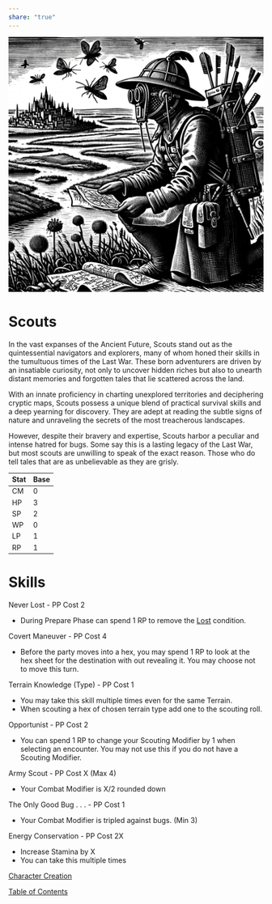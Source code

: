 ```yaml
---  
share: "true"  
---  
```

  
![Pasted image 20240126172633](./Pasted%20image%2020240126172633.png)  
  
# Scouts  
  
In the vast expanses of the Ancient Future, Scouts stand out as the quintessential navigators and explorers, many of whom honed their skills in the tumultuous times of the Last War. These born adventurers are driven by an insatiable curiosity, not only to uncover hidden riches but also to unearth distant memories and forgotten tales that lie scattered across the land.   
  
With an innate proficiency in charting unexplored territories and deciphering cryptic maps, Scouts possess a unique blend of practical survival skills and a deep yearning for discovery. They are adept at reading the subtle signs of nature and unraveling the secrets of the most treacherous landscapes.   
  
However, despite their bravery and expertise, Scouts harbor a peculiar and intense hatred for bugs. Some say this is a lasting legacy of the Last War, but most scouts are unwilling to speak of the exact reason. Those who do tell tales that are as unbelievable as they are grisly.  
  
| Stat | Base |  
| ---- | ---- |  
| CM | 0 |  
| HP | 3 |  
| SP | 2 |  
| WP | 0 |  
| LP | 1 |  
| RP | 1 |  
  
# Skills  
  
Never Lost - PP Cost 2  
- During Prepare Phase can spend 1 RP to remove the [Lost](Lost.html) condition.  
  
Covert Maneuver - PP Cost 4  
- Before the party moves into a hex, you may spend 1 RP to look at the hex sheet for the destination with out revealing it. You may choose not to move this turn.  
  
Terrain Knowledge (Type) - PP Cost 1  
- You may take this skill multiple times even for the same Terrain.  
- When scouting a hex of chosen terrain type add one to the scouting roll.  
  
Opportunist - PP Cost 2  
- You can spend 1 RP to change your Scouting Modifier by 1 when selecting an encounter. You may not use this if you do not have a Scouting Modifier.  
  
Army Scout - PP Cost X (Max 4)  
- Your Combat Modifier is X/2 rounded down  
  
The Only Good Bug . . . - PP Cost 1  
- Your Combat Modifier is tripled against bugs. (Min 3)  
  
Energy Conservation - PP Cost 2X  
- Increase Stamina by X  
- You can take this multiple times  
  
[Character Creation](./Character%20Creation.html)  
  
[Table of Contents](./Table%20of%20Contents.html)
